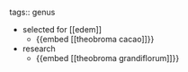 tags:: genus

- selected for [[edem]]
	- {{embed [[theobroma cacao]]}}
- research
	- {{embed [[theobroma grandiflorum]]}}
